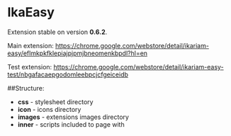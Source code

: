 # IkaEasy
Extension stable on version **0.6.2**.

Main extension: https://chrome.google.com/webstore/detail/ikariam-easy/eflmkpkfklepiajpjpmjbneomenkbpdl?hl=en

Test extension: https://chrome.google.com/webstore/detail/ikariam-easy-test/nbgafacaepgodomleebpcjcfgeiceidb

##Structure:
* **css**     - stylesheet directory
* **icon**    - icons directory
* **images**  - extensions images directory
* **inner**   - scripts included to page with <script>
* **langs**   - languages
* **page**    - scripts that execute on pages (advisors, views e.g island, city)
* **zJS**     - "engine"

##Adding new script
Create file with custom name in directory `page`.

Default temaplte of script:

        if (typeof zJS == "undefined") {
            zJS = {};
        }

        if (typeof zJS.Page == "undefined") {
            zJS.Page = {};
        }

        zJS.Page.TEMPLATE_ID = {
            dont_refresh : false,

            init : function() {

            },

            refresh : function() {

            }
        };

`zJS.Page.TEMPLATE_ID` - instead `TEMPLATE_ID` - value of variable `ikariam.templateView.id` or
`ikariam.backgroundView.id`. When this variables changes - script will be executed.

And finally add this file to `manifest.json`, to the end of the long line.


##How it works
All scripts, that must be executed on pages are located in directory `page`.

Script `__common.js` executing on all pages.

All other pages call by changes values of `ikariam.templateView.id` or `ikariam.backgroundView.id`.


###How script works
Value `dont_refresh` define if script must be reinitialize when page refreshed (by ikariam).

Function `init` calling when page execute.

Function `refresh` by refreshing pages (e.g city change, or by timeout).


##Adding script
When adding (deleting, moving, renaming) script files, you must update information about it in `manifest.json`

##Adding images
When adding (deleting, moving, renaming) images in directory `image`, you must update information about it in `manifest.json`

##Adding translation

Files for internationalization are located [here](https://github.com/swat-web/IkaEasy/tree/swat/langs).

The language has to be referenced in the /blob/swat/zJS/lng.js file and /blob/swat/manifest.json file to be picked up.

Note: To add a new language, create a new file in that directory.
The name of the file should be the two-letters [ISO-639-1 language code](http://en.wikipedia.org/wiki/List_of_ISO_639-1_codes).


